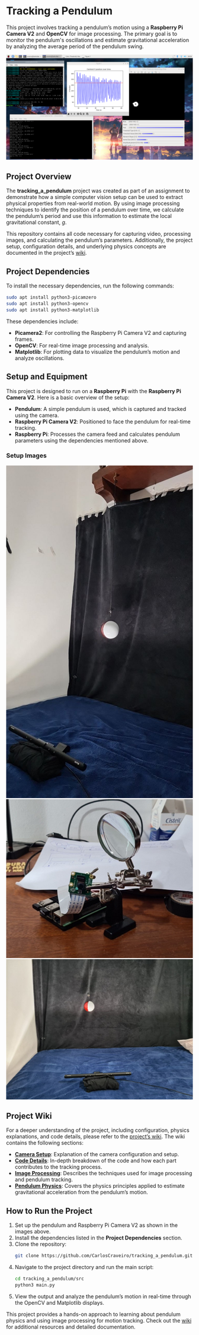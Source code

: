 # Tracking a Pendulum

This project involves tracking a pendulum’s motion using a **Raspberry Pi Camera V2** and **OpenCV** for image processing. The primary goal is to monitor the pendulum's oscillations and estimate gravitational acceleration by analyzing the average period of the pendulum swing.

![Screenshot](https://github.com/CarlosCraveiro/tracking_a_pendulum/blob/main/images/screenshot.png)

## Project Overview
The **tracking_a_pendulum** project was created as part of an assignment to demonstrate how a simple computer vision setup can be used to extract physical properties from real-world motion. By using image processing techniques to identify the position of a pendulum over time, we calculate the pendulum’s period and use this information to estimate the local gravitational constant, $g$.

This repository contains all code necessary for capturing video, processing images, and calculating the pendulum’s parameters. Additionally, the project setup, configuration details, and underlying physics concepts are documented in the project’s [wiki](https://github.com/CarlosCraveiro/tracking_a_pendulum/wiki).

## Project Dependencies
To install the necessary dependencies, run the following commands:
```bash
sudo apt install python3-picamzero
sudo apt install python3-opencv
sudo apt install python3-matplotlib
```

These dependencies include:
- **Picamera2**: For controlling the Raspberry Pi Camera V2 and capturing frames.
- **OpenCV**: For real-time image processing and analysis.
- **Matplotlib**: For plotting data to visualize the pendulum’s motion and analyze oscillations.

## Setup and Equipment
This project is designed to run on a **Raspberry Pi** with the **Raspberry Pi Camera V2**. Here is a basic overview of the setup:

- **Pendulum**: A simple pendulum is used, which is captured and tracked using the camera.
- **Raspberry Pi Camera V2**: Positioned to face the pendulum for real-time tracking.
- **Raspberry Pi**: Processes the camera feed and calculates pendulum parameters using the dependencies mentioned above.

### Setup Images
![Pendulum_Full](https://github.com/CarlosCraveiro/tracking_a_pendulum/blob/main/images/pendulum.jpg)
![RaspiCam](https://github.com/CarlosCraveiro/tracking_a_pendulum/blob/main/images/raspicam.jpg)
![Pendulum_Front](https://github.com/CarlosCraveiro/tracking_a_pendulum/blob/main/images/setup_from_front.jpg)

## Project Wiki
For a deeper understanding of the project, including configuration, physics explanations, and code details, please refer to the [project’s wiki](https://github.com/CarlosCraveiro/tracking_a_pendulum/wiki). The wiki contains the following sections:
- **[Camera Setup](https://github.com/CarlosCraveiro/tracking_a_pendulum/wiki/Camera-Setup)**: Explanation of the camera configuration and setup.
- **[Code Details](https://github.com/CarlosCraveiro/tracking_a_pendulum/wiki/Code-details)**: In-depth breakdown of the code and how each part contributes to the tracking process.
- **[Image Processing](https://github.com/CarlosCraveiro/tracking_a_pendulum/wiki/Image-Processing)**: Describes the techniques used for image processing and pendulum tracking.
- **[Pendulum Physics](https://github.com/CarlosCraveiro/tracking_a_pendulum/wiki/Pendulum-Physics)**: Covers the physics principles applied to estimate gravitational acceleration from the pendulum’s motion.

## How to Run the Project
1. Set up the pendulum and Raspberry Pi Camera V2 as shown in the images above.
2. Install the dependencies listed in the **Project Dependencies** section.
3. Clone the repository:
   ```bash
   git clone https://github.com/CarlosCraveiro/tracking_a_pendulum.git
   ```
4. Navigate to the project directory and run the main script:
   ```bash
   cd tracking_a_pendulum/src
   python3 main.py
   ```
5. View the output and analyze the pendulum’s motion in real-time through the OpenCV and Matplotlib displays.

This project provides a hands-on approach to learning about pendulum physics and using image processing for motion tracking. Check out the [wiki](https://github.com/CarlosCraveiro/tracking_a_pendulum/wiki) for additional resources and detailed documentation.
